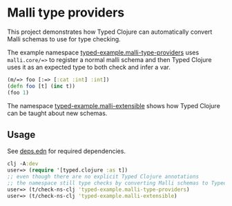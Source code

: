# Malli type providers

This project demonstrates how Typed Clojure can automatically convert Malli schemas to use for type checking.

The example namespace [typed-example.malli-type-providers](src/typed_example/malli_type_providers.clj)
uses `malli.core/=>` to register a normal malli schema and then Typed Clojure uses it as an expected type to both
check and infer a var.

```clojure
(m/=> foo [:=> [:cat :int] :int])
(defn foo [t] (inc t))
(foo 1)
```

The namespace [typed-example.malli-extensible](src/typed_example/malli_extensible.clj) shows how
Typed Clojure can be taught about new schemas.

## Usage

See [deps.edn](deps.edn) for required dependencies.

```clojure
clj -A:dev
user=> (require '[typed.clojure :as t])
;; even though there are no explicit Typed Clojure annotations
;; the namespace still type checks by converting Malli schemas to Typed Clojure types.
user=> (t/check-ns-clj 'typed-example.malli-type-providers)
user=> (t/check-ns-clj 'typed-example.malli-extensible)
```
